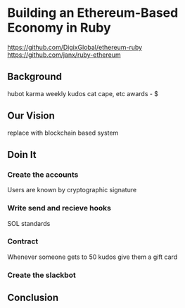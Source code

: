 # Building an Ethereum-Based Economy in Ruby

https://github.com/DigixGlobal/ethereum-ruby
https://github.com/janx/ruby-ethereum

## Background

hubot
karma
weekly kudos
cat cape, etc awards - $

## Our Vision

replace with blockchain based system

## Doin It

### Create the accounts

Users are known by cryptographic signature

### Write send and recieve hooks

SOL standards

### Contract

Whenever someone gets to 50 kudos give them a gift card

### Create the slackbot

## Conclusion

